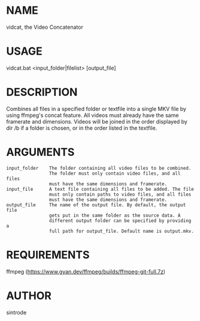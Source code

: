 # NAME
vidcat, the Video Concatenator

# USAGE
vidcat.bat <input_folder|filelist> [output_file]

# DESCRIPTION
Combines all files in a specified folder or textfile into a single MKV file by using ffmpeg's concat feature. All videos must already have the same framerate and dimensions. Videos will be joined in the order displayed by dir /b if a folder is chosen, or in the order listed in the textfile.

# ARGUMENTS
    input_folder    The folder containing all video files to be combined.
                    The folder must only contain video files, and all files
                    must have the same dimensions and framerate.
    input_file      A text file containing all files to be added. The file
                    must only contain paths to video files, and all files
                    must have the same dimensions and framerate.
    output_file     The name of the output file. By default, the output file
                    gets put in the same folder as the source data. A
                    different output folder can be specified by providing a
                    full path for output_file. Default name is output.mkv.

# REQUIREMENTS
ffmpeg (https://www.gyan.dev/ffmpeg/builds/ffmpeg-git-full.7z)

# AUTHOR
sintrode
